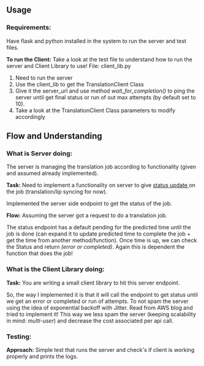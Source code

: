 ## Usage
### Requirements:
Have flask and python installed in the system to run the server and test files.

**To run the Client:** Take a look at the test file to understand how to run the server and Client Library to use!
File: client_lib.py

1) Need to run the server
2) Use the client_lib to get the TranslationClient Class
3) Give it the server_url and use method *wait_for_completion()* to ping the server until get final status or run of out max attempts (by default set to 10).
4) Take a look at the TranslationClient Class parameters to modify accordingly

## Flow and Understanding

### What is Server doing:
The server is managing the translation job according to functionality (given and assumed already implemented).

**Task:** Need to implement a functionality on server to give <ins>status update </ins> on the job (translation/lip syncing for now).


Implemented the server side endpoint to get the status of the job. 

**Flow:** Assuming the server got a request to do a translation job.

The status endpoint has a default pending for the predicted time until the job is done (can expand it to update predicted time to complete the job + get the time from another method/function).
Once time is up, we can check the Status and return *(error or completed)*. Again this is dependent the function that does the job!

### What is the Client Library doing:

**Task:** You are writing a small client library to hit this server endpoint.

So, the way I implemented it is that it will call the endpoint to get status until we get an error or completed or run of attempts. To not spam the server using the idea of exponential backoff with Jitter. Read from AWS blog and tried to implement it!
This way we less spam the server (keeping scalability in mind: *multi-user*) and decrease the cost associated per api call.

### Testing:

**Approach:** Simple test that runs the server and check's if client is working properly and prints the logs. 